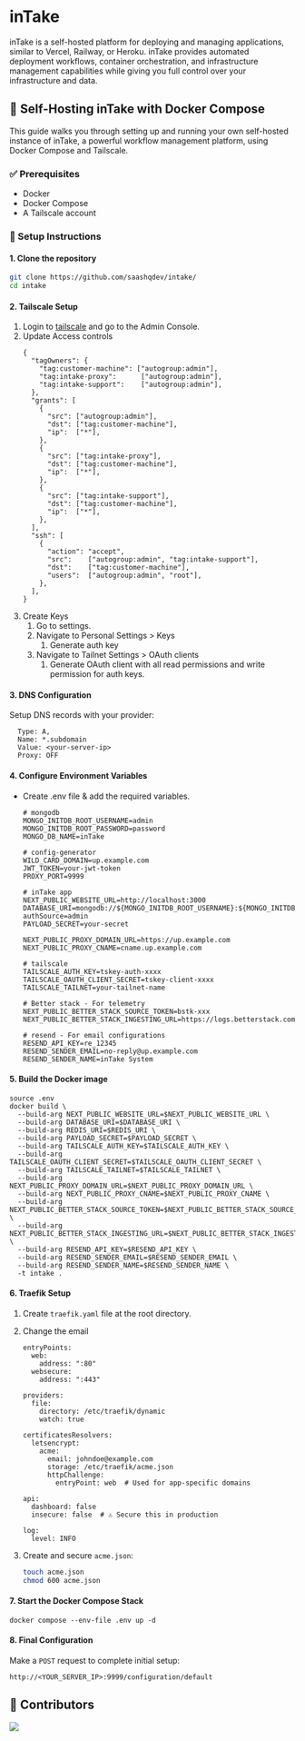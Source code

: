 # inTake

inTake is a self-hosted platform for deploying and managing applications,
similar to Vercel, Railway, or Heroku. inTake provides automated deployment
workflows, container orchestration, and infrastructure management capabilities
while giving you full control over your infrastructure and data.

## 🚀 Self-Hosting inTake with Docker Compose

This guide walks you through setting up and running your own self-hosted
instance of inTake, a powerful workflow management platform, using Docker
Compose and Tailscale.

### ✅ Prerequisites

- Docker
- Docker Compose
- A Tailscale account

### 🧭 Setup Instructions

#### 1. Clone the repository

```bash
git clone https://github.com/saashqdev/intake/
cd intake
```

#### 2. Tailscale Setup

1. Login to [tailscale](https://tailscale.com) and go to the Admin Console.
2. Update Access controls
   ```
   {
     "tagOwners": {
       "tag:customer-machine": ["autogroup:admin"],
       "tag:intake-proxy":      ["autogroup:admin"],
       "tag:intake-support":    ["autogroup:admin"],
     },
     "grants": [
       {
         "src": ["autogroup:admin"],
         "dst": ["tag:customer-machine"],
         "ip":  ["*"],
       },
       {
         "src": ["tag:intake-proxy"],
         "dst": ["tag:customer-machine"],
         "ip":  ["*"],
       },
       {
         "src": ["tag:intake-support"],
         "dst": ["tag:customer-machine"],
         "ip":  ["*"],
       },
     ],
     "ssh": [
       {
         "action": "accept",
         "src":    ["autogroup:admin", "tag:intake-support"],
         "dst":    ["tag:customer-machine"],
         "users":  ["autogroup:admin", "root"],
       },
     ],
   }
   ```
3. Create Keys
   1. Go to settings.
   2. Navigate to Personal Settings > Keys
      1. Generate auth key
   3. Navigate to Tailnet Settings > OAuth clients
      1. Generate OAuth client with all read permissions and write permission
         for auth keys.

#### 3. DNS Configuration

Setup DNS records with your provider:

```
  Type: A,
  Name: *.subdomain
  Value: <your-server-ip>
  Proxy: OFF
```

#### 4. Configure Environment Variables

- Create .env file & add the required variables.

  ```
  # mongodb
  MONGO_INITDB_ROOT_USERNAME=admin
  MONGO_INITDB_ROOT_PASSWORD=password
  MONGO_DB_NAME=inTake

  # config-generator
  WILD_CARD_DOMAIN=up.example.com
  JWT_TOKEN=your-jwt-token
  PROXY_PORT=9999

  # inTake app
  NEXT_PUBLIC_WEBSITE_URL=http://localhost:3000
  DATABASE_URI=mongodb://${MONGO_INITDB_ROOT_USERNAME}:${MONGO_INITDB_ROOT_PASSWORD}@mongodb:27017/${MONGO_DB_NAME}?authSource=admin
  PAYLOAD_SECRET=your-secret

  NEXT_PUBLIC_PROXY_DOMAIN_URL=https://up.example.com
  NEXT_PUBLIC_PROXY_CNAME=cname.up.example.com

  # tailscale
  TAILSCALE_AUTH_KEY=tskey-auth-xxxx
  TAILSCALE_OAUTH_CLIENT_SECRET=tskey-client-xxxx
  TAILSCALE_TAILNET=your-tailnet-name

  # Better stack - For telemetry
  NEXT_PUBLIC_BETTER_STACK_SOURCE_TOKEN=bstk-xxx
  NEXT_PUBLIC_BETTER_STACK_INGESTING_URL=https://logs.betterstack.com

  # resend - For email configurations
  RESEND_API_KEY=re_12345
  RESEND_SENDER_EMAIL=no-reply@up.example.com
  RESEND_SENDER_NAME=inTake System
  ```

#### 5. Build the Docker image

```
source .env
docker build \
  --build-arg NEXT_PUBLIC_WEBSITE_URL=$NEXT_PUBLIC_WEBSITE_URL \
  --build-arg DATABASE_URI=$DATABASE_URI \
  --build-arg REDIS_URI=$REDIS_URI \
  --build-arg PAYLOAD_SECRET=$PAYLOAD_SECRET \
  --build-arg TAILSCALE_AUTH_KEY=$TAILSCALE_AUTH_KEY \
  --build-arg TAILSCALE_OAUTH_CLIENT_SECRET=$TAILSCALE_OAUTH_CLIENT_SECRET \
  --build-arg TAILSCALE_TAILNET=$TAILSCALE_TAILNET \
  --build-arg NEXT_PUBLIC_PROXY_DOMAIN_URL=$NEXT_PUBLIC_PROXY_DOMAIN_URL \
  --build-arg NEXT_PUBLIC_PROXY_CNAME=$NEXT_PUBLIC_PROXY_CNAME \
  --build-arg NEXT_PUBLIC_BETTER_STACK_SOURCE_TOKEN=$NEXT_PUBLIC_BETTER_STACK_SOURCE_TOKEN \
  --build-arg NEXT_PUBLIC_BETTER_STACK_INGESTING_URL=$NEXT_PUBLIC_BETTER_STACK_INGESTING_URL \
  --build-arg RESEND_API_KEY=$RESEND_API_KEY \
  --build-arg RESEND_SENDER_EMAIL=$RESEND_SENDER_EMAIL \
  --build-arg RESEND_SENDER_NAME=$RESEND_SENDER_NAME \
  -t intake .
```

#### 6. Traefik Setup

1. Create `traefik.yaml` file at the root directory.
2. Change the email

   ```
   entryPoints:
     web:
       address: ":80"
     websecure:
       address: ":443"

   providers:
     file:
       directory: /etc/traefik/dynamic
       watch: true

   certificatesResolvers:
     letsencrypt:
       acme:
         email: johndoe@example.com
         storage: /etc/traefik/acme.json
         httpChallenge:
           entryPoint: web  # Used for app-specific domains

   api:
     dashboard: false
     insecure: false  # ⚠️ Secure this in production

   log:
     level: INFO
   ```

3. Create and secure `acme.json`:
   ```bash
   touch acme.json
   chmod 600 acme.json
   ```

#### 7. Start the Docker Compose Stack

```
docker compose --env-file .env up -d
```

#### 8. Final Configuration

Make a `POST` request to complete initial setup:

```
http://<YOUR_SERVER_IP>:9999/configuration/default
```

## 🤝 Contributors

<a href="https://github.com/akhil-naidu/dflow/graphs/contributors">
  <img src="https://contrib.rocks/image?repo=akhil-naidu/dflow" />
</a>
